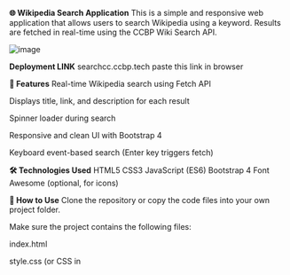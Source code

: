 **🌐 Wikipedia Search Application**
This is a simple and responsive web application that allows users to search Wikipedia using a keyword. Results are fetched in real-time using the CCBP Wiki Search API.

![image](https://github.com/user-attachments/assets/72676c2c-f75a-4fd7-9a8f-e22c1b7848d7)

**Deployment LINK**
searchcc.ccbp.tech   paste this link in browser


**🚀 Features**
Real-time Wikipedia search using Fetch API

Displays title, link, and description for each result

Spinner loader during search

Responsive and clean UI with Bootstrap 4

Keyboard event-based search (Enter key triggers fetch)

**🛠️ Technologies Used**
HTML5
CSS3
JavaScript (ES6)
Bootstrap 4
Font Awesome (optional, for icons)

**🧾 How to Use**
Clone the repository or copy the code files into your own project folder.

Make sure the project contains the following files:

index.html

style.css (or CSS in <style> tag inside index.html)

script.js (or JavaScript in <script> tag inside index.html)

Open the index.html file in a browser.

In the input field:

Type a search term (e.g., "India", "Technology")

Press Enter to trigger the search

View the results displayed below the search bar.

**📂 File Structure**
graphql
Copy
Edit
wiki-search-app/
├── index.html         # Main HTML file
├── style.css          # Optional: Styles if external
└── script.js          # Optional: JavaScript if external
🔗 API Endpoint
URL: https://apis.ccbp.in/wiki-search?search=<search_term>

Method: GET

Returns: JSON with list of search results including title, link, and description.

📌 **Notes**
Ensure internet access since the API is external.

Bootstrap and API links are loaded via CDN.

No server or database is required.

🙌 **Acknowledgments****
CCBP Wiki API

Bootstrap CDN

Wikipedia

